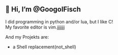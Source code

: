 ## 👋 Hi, I’m @GoogolFisch
I did programming in python and/or lua, but I like C! \
My favorite editor is vim.jjjjjjj

And my Projekts are:
- a Shell replacement(not_shell)

<!---
GoogolFisch/GoogolFisch is a ✨ special ✨ repository because its `README.md` (this file) appears on your GitHub profile.
You can click the Preview link to take a look at your changes.
--->
